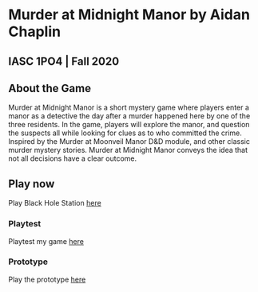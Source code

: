 # Murder at Midnight Manor by Aidan Chaplin
## IASC 1PO4 | Fall 2020

## About the Game

Murder at Midnight Manor is a short mystery game where players enter a manor as a detective the day after a murder happened here by one of the three residents. In the game, players will explore the manor, and question the suspects all while looking for clues as to who committed the crime. Inspired by the Murder at Moonveil Manor D&D module, and other classic murder mystery stories. Murder at Midnight Manor conveys the idea that not all decisions have a clear outcome.

## Play now

Play Black Hole Station [here](final_build/MurderAtMidnightManor_FinalBuild.html)

### Playtest

Playtest my game [here](playtest/playtest)

### Prototype

Play the prototype [here](prototype/TwineGamePrototype.html)
